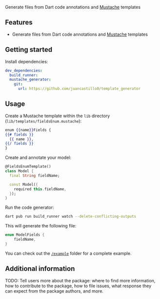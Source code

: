 <!-- 
This README describes the package. If you publish this package to pub.dev,
this README's contents appear on the landing page for your package.

For information about how to write a good package README, see the guide for
[writing package pages](https://dart.dev/guides/libraries/writing-package-pages). 

For general information about developing packages, see the Dart guide for
[creating packages](https://dart.dev/guides/libraries/create-library-packages)
and the Flutter guide for
[developing packages and plugins](https://flutter.dev/developing-packages). 
-->

Generate files from Dart code annotations and [Mustache](http://mustache.github.io/) templates

## Features

- Generate files from Dart code annotations and [Mustache](http://mustache.github.io/) templates

## Getting started

Install dependencies:

```yaml
dev_dependencies:
  build_runner:
  mustache_generator:
    git:
      url: https://github.com/juancastillo0/template_generator
```

## Usage

Create a Mustache template within the `lib` directory (`lib/templates/fieldsEnum.mustache`):

```mustache
enum {{name}}Fields {
{{# fields }}
  {{ name }},
{{/ fields }}
}
```

Create and annotate your model:

```dart
@FieldsEnumTemplate()
class Model {
  final String fieldName;

  const Model({
    required this.fieldName,
  });
}
```

Run the code generator:

```bash
dart pub run build_runner watch --delete-conflicting-outputs
```

This will generate the following file:

```dart
enum ModelFields {
    fieldName,
}
```

You can check out the [`/example`](./example/) folder for a complete example.

## Additional information

TODO: Tell users more about the package: where to find more information, how to 
contribute to the package, how to file issues, what response they can expect 
from the package authors, and more.
